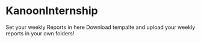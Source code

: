 # KanoonInternship
Set your weekly Reports in here
Download tempalte and upload your weekly reports in your own folders!
